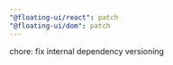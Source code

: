 ```yaml
---
"@floating-ui/react": patch
"@floating-ui/dom": patch
---
```


chore: fix internal dependency versioning
